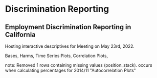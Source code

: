 # Discrimination Reporting
## Employment Discrimination Reporting in California

Hosting interactive descriptives for Meeting on May 23rd, 2022.

Bases,
Harms,
Time Series Plots,
Correlation Plots,



note: Removed 1 rows containing missing values (position_stack). occurs when calculating percentages for 2014/11
"Autocorrelation Plots"


